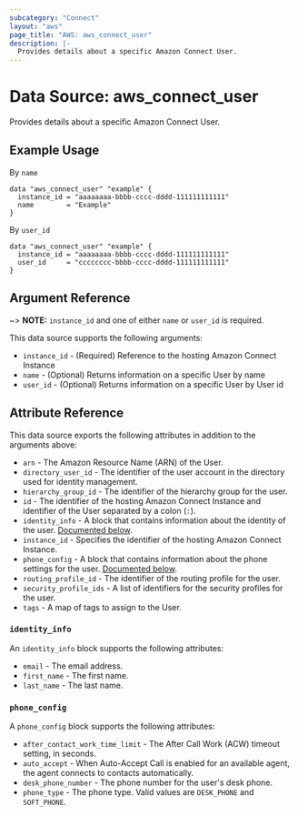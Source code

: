 ```yaml
---
subcategory: "Connect"
layout: "aws"
page_title: "AWS: aws_connect_user"
description: |-
  Provides details about a specific Amazon Connect User.
---
```


# Data Source: aws_connect_user

Provides details about a specific Amazon Connect User.

## Example Usage

By `name`

```hcl
data "aws_connect_user" "example" {
  instance_id = "aaaaaaaa-bbbb-cccc-dddd-111111111111"
  name        = "Example"
}
```

By `user_id`

```hcl
data "aws_connect_user" "example" {
  instance_id = "aaaaaaaa-bbbb-cccc-dddd-111111111111"
  user_id     = "cccccccc-bbbb-cccc-dddd-111111111111"
}
```

## Argument Reference

~> **NOTE:** `instance_id` and one of either `name` or `user_id` is required.

This data source supports the following arguments:

* `instance_id` - (Required) Reference to the hosting Amazon Connect Instance
* `name` - (Optional) Returns information on a specific User by name
* `user_id` - (Optional) Returns information on a specific User by User id

## Attribute Reference

This data source exports the following attributes in addition to the arguments above:

* `arn` - The Amazon Resource Name (ARN) of the User.
* `directory_user_id` - The identifier of the user account in the directory used for identity management.
* `hierarchy_group_id` - The identifier of the hierarchy group for the user.
* `id` - The identifier of the hosting Amazon Connect Instance and identifier of the User separated by a colon (`:`).
* `identity_info` - A block that contains information about the identity of the user. [Documented below](#identity_info).
* `instance_id` - Specifies the identifier of the hosting Amazon Connect Instance.
* `phone_config` - A block that contains information about the phone settings for the user. [Documented below](#phone_config).
* `routing_profile_id` - The identifier of the routing profile for the user.
* `security_profile_ids` - A list of identifiers for the security profiles for the user.
* `tags` - A map of tags to assign to the User.

### `identity_info`

An `identity_info` block supports the following attributes:

* `email` - The email address.
* `first_name` - The first name.
* `last_name` - The last name.

### `phone_config`

A `phone_config` block supports the following attributes:

* `after_contact_work_time_limit` - The After Call Work (ACW) timeout setting, in seconds.
* `auto_accept` - When Auto-Accept Call is enabled for an available agent, the agent connects to contacts automatically.
* `desk_phone_number` - The phone number for the user's desk phone.
* `phone_type` - The phone type. Valid values are `DESK_PHONE` and `SOFT_PHONE`.
